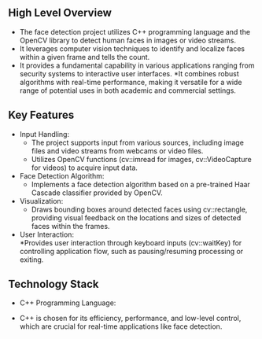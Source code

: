 ## High Level Overview  
* The face detection project utilizes C++ programming language and the OpenCV library to detect human faces in images or video streams.
* It leverages computer vision techniques to identify and localize faces within a given frame and tells the count.
* It provides a fundamental capability in various applications ranging from security systems to interactive user interfaces.
*It combines robust algorithms with real-time performance, making it versatile for a wide range of potential uses in both academic and commercial settings.



## Key Features  
* Input Handling:
   * The project supports input from various sources, including image files and video streams from webcams or video files.
   * Utilizes OpenCV functions (cv::imread for images, cv::VideoCapture for videos) to acquire input data.  
* Face Detection Algorithm:  
   * Implements a face detection algorithm based on a pre-trained Haar Cascade classifier provided by OpenCV.
* Visualization:  
   * Draws bounding boxes around detected faces using cv::rectangle, providing visual feedback on the locations and sizes of detected faces within the frames.
* User Interaction:  
   *Provides user interaction through keyboard inputs (cv::waitKey) for controlling application flow, such as pausing/resuming processing or exiting.



## Technology Stack
* C++ Programming Language:  
 - C++ is chosen for its efficiency, performance, and low-level control, which are crucial for real-time applications like face detection.  
